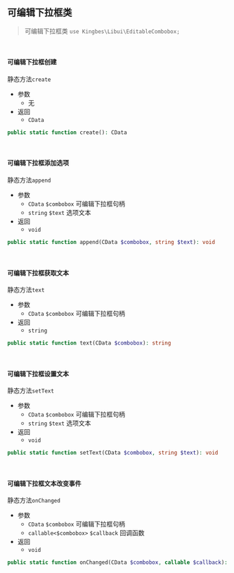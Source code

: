 ## 可编辑下拉框类

> 可编辑下拉框类 `use Kingbes\Libui\EditableCombobox;`

<br>

#### 可编辑下拉框创建

静态方法`create`

- 参数
    - 无
- 返回
    - `CData`

```php
public static function create(): CData
```

<br>

#### 可编辑下拉框添加选项

静态方法`append`

- 参数
    - `CData` `$combobox` 可编辑下拉框句柄
    - `string` `$text` 选项文本
- 返回
    - `void`

```php
public static function append(CData $combobox, string $text): void
```

<br>

#### 可编辑下拉框获取文本

静态方法`text`

- 参数
    - `CData` `$combobox` 可编辑下拉框句柄
- 返回
    - `string`

```php
public static function text(CData $combobox): string
```

<br>

#### 可编辑下拉框设置文本

静态方法`setText`

- 参数
    - `CData` `$combobox` 可编辑下拉框句柄
    - `string` `$text` 选项文本
- 返回
    - `void`

```php
public static function setText(CData $combobox, string $text): void
```

<br>

#### 可编辑下拉框文本改变事件

静态方法`onChanged`

- 参数
    - `CData` `$combobox` 可编辑下拉框句柄
    - `callable<$combobox>` `$callback` 回调函数
- 返回
    - `void`

```php
public static function onChanged(CData $combobox, callable $callback): void
```